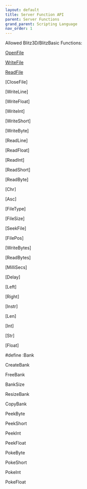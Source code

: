 ```yaml
---
layout: default
title: Server Function API
parent: Server Functions
grand_parent: Scripting Language
nav_order: 1
---
```


Allowed Blitz3D/BlitzBasic Functions:

[OpenFile](OpenFile.html)

[WriteFile](WriteFile.html)

[ReadFile](ReadFile.html)

[CloseFile]

[WriteLine]

[WriteFloat]

[WriteInt]

[WriteShort]

[WriteByte]

[ReadLine]

[ReadFloat]

[ReadInt]

[ReadShort]

[ReadByte]

[Chr]

[Asc]

[FileType]

[FileSize]

[SeekFile]

[FilePos]

[WriteBytes]

[ReadBytes]

[MilliSecs]

[Delay]

[Left]

[Right]

[Instr]

[Len]

[Int]

[Str]

[Float]

#define :Bank 

CreateBank

FreeBank

BankSize

ResizeBank

CopyBank

PeekByte

PeekShort

PeekInt

PeekFloat

PokeByte

PokeShort

PokeInt

PokeFloat
